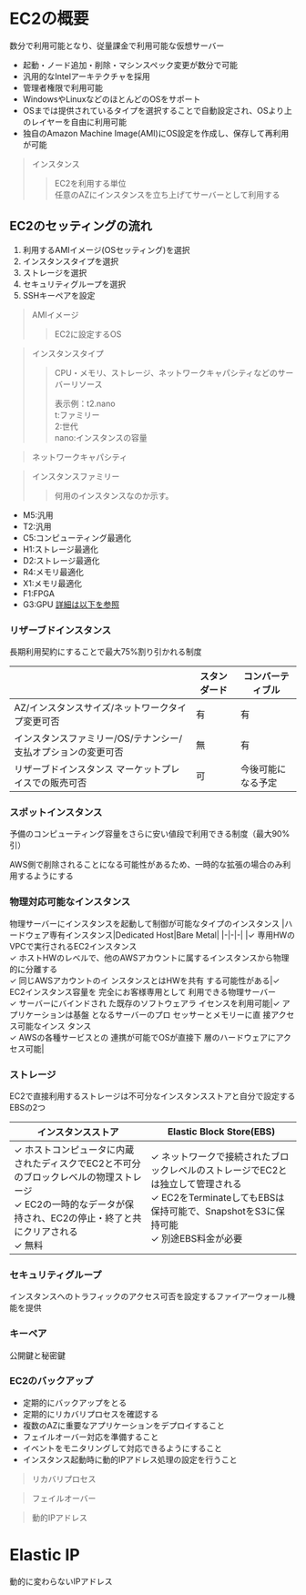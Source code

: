 # EC2の概要

数分で利用可能となり、従量課金で利用可能な仮想サーバー

- 起動・ノード追加・削除・マシンスペック変更が数分で可能
- 汎用的なIntelアーキテクチャを採用
- 管理者権限で利用可能
- WindowsやLinuxなどのほとんどのOSをサポート
- OSまでは提供されているタイプを選択することで自動設定され、OSより上のレイヤーを自由に利用可能
- 独自のAmazon Machine Image(AMI)にOS設定を作成し、保存して再利用が可能

> インスタンス
>> EC2を利用する単位  
>> 任意のAZにインスタンスを立ち上げてサーバーとして利用する

## EC2のセッティングの流れ

1. 利用するAMIイメージ(OSセッティング)を選択
2. インスタンスタイプを選択
3. ストレージを選択
4. セキュリティグループを選択
5. SSHキーペアを設定

> AMIイメージ
>> EC2に設定するOS

> インスタンスタイプ
>> CPU・メモリ、ストレージ、ネットワークキャパシティなどのサーバーリソース  
>>
>> 表示例：t2.nano  
>> t:ファミリー  
>> 2:世代  
>> nano:インスタンスの容量

> ネットワークキャパシティ
>> 

> インスタンスファミリー
>> 何用のインスタンスなのか示す。

- M5:汎用
- T2:汎用
- C5:コンピューティング最適化
- H1:ストレージ最適化
- D2:ストレージ最適化
- R4:メモリ最適化
- X1:メモリ最適化
- F1:FPGA
- G3:GPU
[詳細は以下を参照](https://aws.amazon.com/jp/ec2/instance-types/)

### リザーブドインスタンス

長期利用契約にすることで最大75%割り引かれる制度

||スタンダード|コンバーティブル|
|-|-|-|
|AZ/インスタンスサイズ/ネットワークタイプ変更可否|有|有|
|インスタンスファミリー/OS/テナンシー/支払オプションの変更可否|無|有|
|リザーブドインスタンス マーケットプレイスでの販売可否|可|今後可能になる予定|

### スポットインスタンス

予備のコンピューティング容量をさらに安い値段で利用できる制度（最大90%引）

AWS側で削除されることになる可能性があるため、一時的な拡張の場合のみ利用するようにする

### 物理対応可能なインスタンス

物理サーバーにインスタンスを起動して制御が可能なタイプのインスタンス
|ハードウェア専有インスタンス|Dedicated Host|Bare Metal|
|-|-|-|
|✓ 専用HWのVPCで実行されるEC2インスタンス<br>✓ ホストHWのレベルで、他のAWSアカウントに属するインスタンスから物理的に分離する<br>✓ 同じAWSアカウントのイ ンスタンスとはHWを共有 する可能性がある|✓ EC2インスタンス容量を 完全にお客様専用として 利用できる物理サーバー<br>✓ サーバーにバインドされ た既存のソフトウェアラ イセンスを利用可能|✓ アプリケーションは基盤 となるサーバーのプロ セッサーとメモリーに直 接アクセス可能なインス タンス<br>✓ AWSの各種サービスとの 連携が可能でOSが直接下 層のハードウェアにアク セス可能|

### ストレージ

EC2で直接利用するストレージは不可分なインスタンスストアと自分で設定するEBSの2つ

|インスタンスストア|Elastic Block Store(EBS)|
|-|-|
|✓ ホストコンピュータに内蔵されたディスクでEC2と不可分のブロックレベルの物理ストレージ<br>✓ EC2の一時的なデータが保持され、EC2の停止・終了と共にクリアされる<br>✓ 無料|✓ ネットワークで接続されたブロックレベルのストレージでEC2とは独立して管理される<br>✓ EC2をTerminateしてもEBSは保持可能で、SnapshotをS3に保持可能<br>✓ 別途EBS料金が必要|

### セキュリティグループ

インスタンスへのトラフィックのアクセス可否を設定するファイアーウォール機能を提供

### キーペア

公開鍵と秘密鍵

### EC2のバックアップ

- 定期的にバックアップをとる
- 定期的にリカバリプロセスを確認する
- 複数のAZに重要なアプリケーションをデプロイすること
- フェイルオーバー対応を準備すること
- イベントをモニタリングして対応できるようにすること
- インスタンス起動時に動的IPアドレス処理の設定を行うこと

> リカバリプロセス
>>

> フェイルオーバー
>> 

> 動的IPアドレス
>>

# Elastic IP

動的に変わらないIPアドレス
